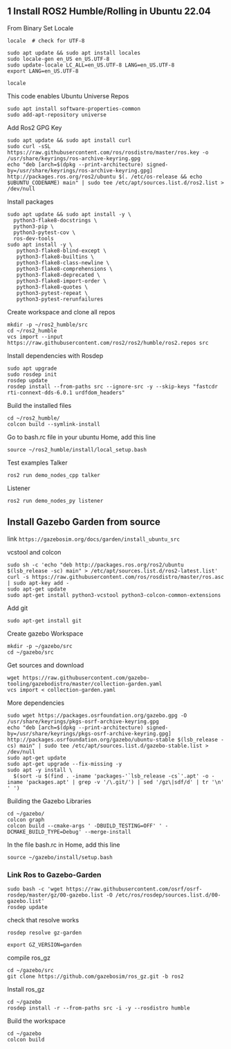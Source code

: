 ## 1 Install ROS2 Humble/Rolling in Ubuntu 22.04
From Binary
Set Locale
```
locale  # check for UTF-8

sudo apt update && sudo apt install locales
sudo locale-gen en_US en_US.UTF-8
sudo update-locale LC_ALL=en_US.UTF-8 LANG=en_US.UTF-8
export LANG=en_US.UTF-8

locale 
```

This code enables Ubuntu Universe Repos
```
sudo apt install software-properties-common
sudo add-apt-repository universe
```

Add Ros2 GPG Key
```
sudo apt update && sudo apt install curl
sudo curl -sSL https://raw.githubusercontent.com/ros/rosdistro/master/ros.key -o /usr/share/keyrings/ros-archive-keyring.gpg
echo "deb [arch=$(dpkg --print-architecture) signed-by=/usr/share/keyrings/ros-archive-keyring.gpg] http://packages.ros.org/ros2/ubuntu $(. /etc/os-release && echo $UBUNTU_CODENAME) main" | sudo tee /etc/apt/sources.list.d/ros2.list > /dev/null
```

Install packages
```
sudo apt update && sudo apt install -y \
  python3-flake8-docstrings \
  python3-pip \
  python3-pytest-cov \
  ros-dev-tools
sudo apt install -y \
   python3-flake8-blind-except \
   python3-flake8-builtins \
   python3-flake8-class-newline \
   python3-flake8-comprehensions \
   python3-flake8-deprecated \
   python3-flake8-import-order \
   python3-flake8-quotes \
   python3-pytest-repeat \
   python3-pytest-rerunfailures
```


Create workspace and clone all repos
```
mkdir -p ~/ros2_humble/src
cd ~/ros2_humble
vcs import --input https://raw.githubusercontent.com/ros2/ros2/humble/ros2.repos src
```

Install dependencies with Rosdep
```
sudo apt upgrade
sudo rosdep init
rosdep update
rosdep install --from-paths src --ignore-src -y --skip-keys "fastcdr rti-connext-dds-6.0.1 urdfdom_headers"
```

Build the installed files
```
cd ~/ros2_humble/
colcon build --symlink-install
```

Go to bash.rc file in your ubuntu Home, add this line
```
source ~/ros2_humble/install/local_setup.bash
```

Test examples
Talker
``` 
ros2 run demo_nodes_cpp talker
```
Listener
```
ros2 run demo_nodes_py listener
```

## Install Gazebo Garden from source 
link
```https://gazebosim.org/docs/garden/install_ubuntu_src```

vcstool and colcon 
```
sudo sh -c 'echo "deb http://packages.ros.org/ros2/ubuntu $(lsb_release -sc) main" > /etc/apt/sources.list.d/ros2-latest.list'
curl -s https://raw.githubusercontent.com/ros/rosdistro/master/ros.asc | sudo apt-key add -
sudo apt-get update
sudo apt-get install python3-vcstool python3-colcon-common-extensions
```

Add git
```
sudo apt-get install git
```

Create gazebo Workspace
```
mkdir -p ~/gazebo/src
cd ~/gazebo/src
```

Get sources and download
```
wget https://raw.githubusercontent.com/gazebo-tooling/gazebodistro/master/collection-garden.yaml
vcs import < collection-garden.yaml
```

More dependencies
```
sudo wget https://packages.osrfoundation.org/gazebo.gpg -O /usr/share/keyrings/pkgs-osrf-archive-keyring.gpg
echo "deb [arch=$(dpkg --print-architecture) signed-by=/usr/share/keyrings/pkgs-osrf-archive-keyring.gpg] http://packages.osrfoundation.org/gazebo/ubuntu-stable $(lsb_release -cs) main" | sudo tee /etc/apt/sources.list.d/gazebo-stable.list > /dev/null
sudo apt-get update 
sudo apt-get upgrade --fix-missing -y
sudo apt -y install \
  $(sort -u $(find . -iname 'packages-'`lsb_release -cs`'.apt' -o -iname 'packages.apt' | grep -v '/\.git/') | sed '/gz\|sdf/d' | tr '\n' ' ')
```

Building the Gazebo Libraries
```
cd ~/gazebo/
colcon graph
colcon build --cmake-args ' -DBUILD_TESTING=OFF' ' -DCMAKE_BUILD_TYPE=Debug' --merge-install
```

In the file bash.rc in Home, add this line
```
source ~/gazebo/install/setup.bash
```

### Link Ros to Gazebo-Garden
```
sudo bash -c 'wget https://raw.githubusercontent.com/osrf/osrf-rosdep/master/gz/00-gazebo.list -O /etc/ros/rosdep/sources.list.d/00-gazebo.list'
rosdep update
```

check that resolve works
```
rosdep resolve gz-garden
```

```
export GZ_VERSION=garden
```

compile ros_gz
```
cd ~/gazebo/src
git clone https://github.com/gazebosim/ros_gz.git -b ros2
```

Install ros_gz
```
cd ~/gazebo
rosdep install -r --from-paths src -i -y --rosdistro humble
```

Build the workspace
```
cd ~/gazebo
colcon build
```
